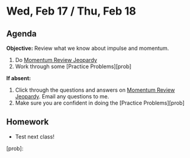 Wed, Feb 17 / Thu, Feb 18
==================

Agenda
---------
**Objective:** Review what we know about impulse and momentum.

1. Do [Momentum Review Jeopardy][jeopardy]
2. Work through some [Practice Problems][prob]

**If absent:**

1. Click through the questions and answers on [Momentum Review Jeopardy][jeopardy].  Email any questions to me.
2. Make sure you are confident in doing the [Practice Problems][prob]

Homework 
-------------
- Test next class!

[jeopardy]: https://jeopardylabs.com/play/06-momentum-review-2
[prob]: 


<!--stackedit_data:
eyJoaXN0b3J5IjpbOTkzNDgzODQ5LC01ODU4MjQ4Myw2MTc3OD
A5MDQsLTE2MTQxOTI4NCw1MTI2OTM1NTQsOTA3ODkyMzQ2LDYz
MzQ2MzM1OCw3NDY2NDgwMzAsLTcxMDcwOTQyNiwzNTE5MjgzMT
EsLTE3Mjk1Njg2OTUsLTE4NjkxNjU1MjgsMTI5MDExNjQwMywt
MTMwNzgxNTAyOSw0NTMzMzU4MTgsLTY2MDk1Mjc5MywtMTM3MT
MxODAyOSwtMTcxOTUzODE5LC05OTAwMDI1MTYsLTEzMjc2MjQx
NzJdfQ==
-->